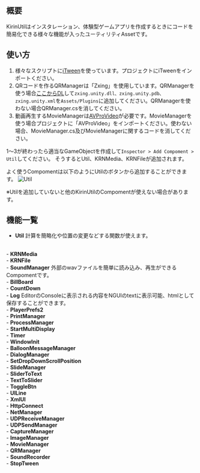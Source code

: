 ## 概要
KirinUtilはインスタレーション、体験型ゲームアプリを作成するときにコードを簡易化できる様々な機能が入ったユーティリティAssetです。

## 使い方
1. 様々なスクリプトに[iTween](https://assetstore.unity.com/packages/tools/animation/itween-84)を使っています。プロジェクトにiTweenをインポートください。
2. QRコードを作るQRManagerは「Zxing」を使用しています。QRManagerを使う場合[ここからDL](https://github.com/micjahn/ZXing.Net/releases)して`zxing.unity.dll、zxing.unity.pdb、zxing.unity.xml`を`Assets/Plugins`に追加してください。QRManagerを使わない場合QRManager.csを消してください。
3. 動画再生するMovieManagerは[AVProVideo](https://assetstore.unity.com/packages/tools/video/avpro-video-56355)が必要です。MovieManagerを使う場合プロジェクトに「AVProVideo」をインポートください。使わない場合、MovieManager.cs及びMovieManagerに関するコードを消してください。

1～3が終わったら適当なGameObjectを作成して`Inspector > Add Compoment > Util`してください。
そうするとUtil、KRNMedia、KRNFileが追加されます。

よく使うCompomentは以下のようにUtilのボタンから追加することができます。
![Util](https://user-images.githubusercontent.com/4795806/75427623-318e7500-598a-11ea-85cb-0bd23ecf1ca0.png)

※Utilを追加していないと他のKirinUtilのCompomentが使えない場合があります。

## 機能一覧
- <b>Util</b>
  計算を簡略化や位置の変更などする関数が使えます。
<br>
- <b>KRNMedia</b>
<br>
- <b>KRNFile</b>
<br>
- <b>SoundManager</b>
  外部のwavファイルを簡単に読み込み、再生ができるCompomentです。<br>
- <b>BillBoard</b>
<br>
- <b>CountDown</b>
<br>
- <b>Log</b>
  EditorのConsoleに表示される内容をNGUIのtextに表示可能、htmlとして保存することができます。
<br>
- <b>PlayerPrefs2</b>
<br>
- <b>PrintManager</b>
<br>
- <b>ProcessManager</b>
<br>
- <b>StartMultiDisplay</b>
<br>
- <b>Timer</b>
<br>
- <b>WindowInit</b>
<br>
- <b>BalloonMessageManager</b>
<br>
- <b>DialogManager</b>
<br>
- <b>SetDropDownScrollPosition</b>
<br>
- <b>SlideManager</b>
<br>
- <b>SliderToText</b>
<br>
- <b>TextToSlider</b>
<br>
- <b>ToggleBtn</b>
<br>
- <b>UILine</b>
<br>
- <b>XmlUI</b>
<br>
- <b>HttpConnect</b>
<br>
- <b>NetManager</b>
<br>
- <b>UDPReceiveManager</b>
<br>
- <b>UDPSendManager</b>
<br>
- <b>CaptureManager</b>
<br>
- <b>ImageManager</b>
<br>
- <b>MovieManager</b>
<br>
- <b>QRManager</b>
<br>
- <b>SoundRecorder</b>
<br>
- <b>StopTween